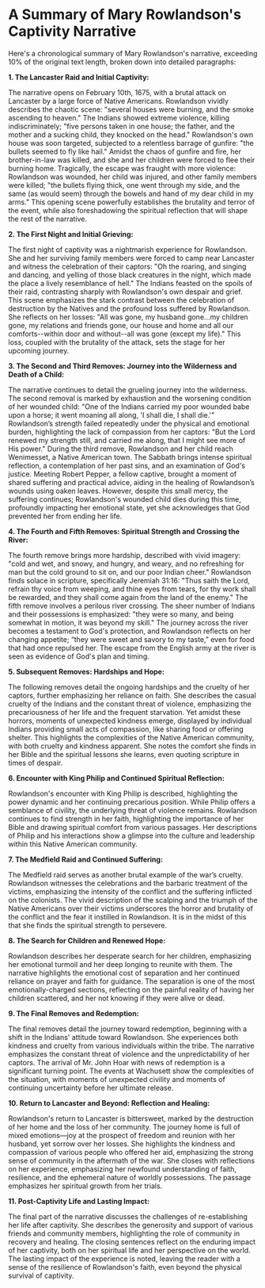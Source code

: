 # A Summary of Mary Rowlandson's Captivity Narrative

Here's a chronological summary of Mary Rowlandson's narrative, exceeding 10% of the original text length, broken down into detailed paragraphs:

**1. The Lancaster Raid and Initial Captivity:**

The narrative opens on February 10th, 1675, with a brutal attack on Lancaster by a large force of Native Americans. Rowlandson vividly describes the chaotic scene:  "several houses were burning, and the smoke ascending to heaven."  The Indians showed extreme violence, killing indiscriminately;  "five persons taken in one house; the father, and the mother and a sucking child, they knocked on the head."  Rowlandson's own house was soon targeted, subjected to a relentless barrage of gunfire: "the bullets seemed to fly like hail."  Amidst the chaos of gunfire and fire, her brother-in-law was killed, and she and her children were forced to flee their burning home.  Tragically, the escape was fraught with more violence: Rowlandson was wounded, her child was injured, and other family members were killed;  "the bullets flying thick, one went through my side, and the same (as would seem) through the bowels and hand of my dear child in my arms." This opening scene powerfully establishes the brutality and terror of the event, while also foreshadowing the spiritual reflection that will shape the rest of the narrative.

**2. The First Night and Initial Grieving:**

The first night of captivity was a nightmarish experience for Rowlandson.  She and her surviving family members were forced to camp near Lancaster and witness the celebration of their captors:  "Oh the roaring, and singing and dancing, and yelling of those black creatures in the night, which made the place a lively resemblance of hell."  The Indians feasted on the spoils of their raid, contrasting sharply with Rowlandson's own despair and grief. This scene emphasizes the stark contrast between the celebration of destruction by the Natives and the profound loss suffered by Rowlandson.  She reflects on her losses: "All was gone, my husband gone...my children gone, my relations and friends gone, our house and home and all our comforts--within door and without--all was gone (except my life)." This loss, coupled with the brutality of the attack, sets the stage for her upcoming journey.

**3. The Second and Third Removes:  Journey into the Wilderness and Death of a Child:**

The narrative continues to detail the grueling journey into the wilderness. The second removal is marked by exhaustion and the worsening condition of her wounded child: "One of the Indians carried my poor wounded babe upon a horse; it went moaning all along, 'I shall die, I shall die.'"  Rowlandson’s strength failed repeatedly under the physical and emotional burden, highlighting the lack of compassion from her captors:  "But the Lord renewed my strength still, and carried me along, that I might see more of His power."  During the third remove, Rowlandson and her child reach Wenimesset, a Native American town. The Sabbath brings intense spiritual reflection, a contemplation of her past sins,  and an examination of God's justice. Meeting Robert Pepper, a fellow captive, brought a moment of shared suffering and practical advice, aiding in the healing of Rowlandson’s wounds using oaken leaves.  However, despite this small mercy, the suffering continues; Rowlandson's wounded child dies during this time, profoundly impacting her emotional state, yet she acknowledges that God prevented her from ending her life.


**4.  The Fourth and Fifth Removes: Spiritual Strength and Crossing the River:**

The fourth remove brings more hardship, described with vivid imagery: "cold and wet, and snowy, and hungry, and weary, and no refreshing for man but the cold ground to sit on, and our poor Indian cheer."  Rowlandson finds solace in scripture, specifically Jeremiah 31:16:  "Thus saith the Lord, refrain thy voice from weeping, and thine eyes from tears, for thy work shall be rewarded, and they shall come again from the land of the enemy."  The fifth remove involves a perilous river crossing. The sheer number of Indians and their possessions is emphasized: "they were so many, and being somewhat in motion, it was beyond my skill."  The journey across the river becomes a testament to God's protection, and Rowlandson reflects on her changing appetite; “they were sweet and savory to my taste,”  even for food that had once repulsed her. The escape from the English army at the river is seen as evidence of God's plan and timing.

**5.  Subsequent Removes:  Hardships and Hope:**

The following removes detail the ongoing hardships and the cruelty of her captors, further emphasizing her reliance on faith.  She describes the casual cruelty of the Indians and the constant threat of violence, emphasizing the precariousness of her life and the frequent starvation.  Yet amidst these horrors, moments of unexpected kindness emerge, displayed by individual Indians providing small acts of compassion, like sharing food or offering shelter.  This highlights the complexities of the Native American community, with both cruelty and kindness apparent.  She notes the comfort she finds in her Bible and the spiritual lessons she learns, even quoting scripture in times of despair.


**6.  Encounter with King Philip and Continued Spiritual Reflection:**

Rowlandson's encounter with King Philip is described, highlighting the power dynamic and her continuing precarious position.  While Philip offers a semblance of civility, the underlying threat of violence remains.  Rowlandson continues to find strength in her faith, highlighting the importance of her Bible and drawing spiritual comfort from various passages. Her descriptions of Philip and his interactions show a glimpse into the culture and leadership within this Native American community.

**7. The Medfield Raid and Continued Suffering:**

The Medfield raid serves as another brutal example of the war’s cruelty.  Rowlandson witnesses the celebrations and the barbaric treatment of the victims, emphasizing the intensity of the conflict and the suffering inflicted on the colonists.  The vivid description of the scalping and the triumph of the Native Americans over their victims underscores the horror and brutality of the conflict and the fear it instilled in Rowlandson.  It is in the midst of this that she finds the spiritual strength to persevere.


**8.  The Search for Children and Renewed Hope:**

Rowlandson describes her desperate search for her children, emphasizing her emotional turmoil and her deep longing to reunite with them.  The narrative highlights the emotional cost of separation and her continued reliance on prayer and faith for guidance.  The separation is one of the most emotionally-charged sections, reflecting on the painful reality of having her children scattered, and her not knowing if they were alive or dead.

**9.  The Final Removes and Redemption:**

The final removes detail the journey toward redemption, beginning with a shift in the Indians' attitude toward Rowlandson. She experiences both kindness and cruelty from various individuals within the tribe.  The narrative emphasizes the constant threat of violence and the unpredictability of her captors.  The arrival of Mr. John Hoar with news of redemption is a significant turning point.  The events at Wachusett show the complexities of the situation, with moments of unexpected civility and moments of continuing uncertainty before her ultimate release.

**10. Return to Lancaster and Beyond:  Reflection and Healing:**

Rowlandson's return to Lancaster is bittersweet, marked by the destruction of her home and the loss of her community.  The journey home is full of mixed emotions—joy at the prospect of freedom and reunion with her husband, yet sorrow over her losses.  She highlights the kindness and compassion of various people who offered her aid, emphasizing the strong sense of community in the aftermath of the war.  She closes with reflections on her experience, emphasizing her newfound understanding of faith, resilience, and the ephemeral nature of worldly possessions. The passage emphasizes her spiritual growth from her trials.


**11.  Post-Captivity Life and Lasting Impact:**

The final part of the narrative discusses the challenges of re-establishing her life after captivity.  She describes the generosity and support of various friends and community members, highlighting the role of community in recovery and healing.  The closing sentences reflect on the enduring impact of her captivity, both on her spiritual life and her perspective on the world. The lasting impact of the experience is noted, leaving the reader with a sense of the resilience of Rowlandson's faith, even beyond the physical survival of captivity.
